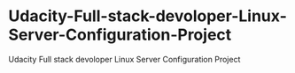 # Udacity-Full-stack-devoloper-Linux-Server-Configuration-Project
Udacity Full stack devoloper Linux Server Configuration Project
